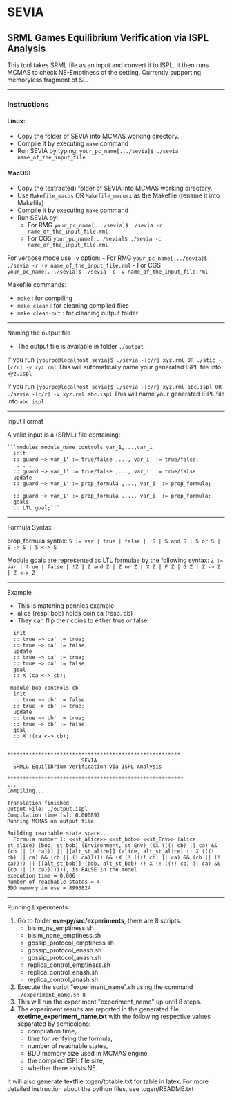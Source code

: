 
# SEVIA
## SRML Games Equilibrium Verification via ISPL Analysis

This tool takes SRML file as an input and convert it to ISPL.
It then runs MCMAS to check NE-Emptiness of the setting.
Currently supporting memoryless fragment of SL.


************
### Instructions

#### Linux:
- Copy the folder of SEVIA into MCMAS working directory.
- Compile it by executing `make` command
- Run SEVIA by typing: 
	`your_pc_name[.../sevia]$ ./sevia name_of_the_input_file`

#### MacOS:
- Copy the (extracted) folder of SEVIA into MCMAS working directory.
- Use `Makefile_macos` OR `Makefile_macosx` as the Makefile (rename it into Makefile)
- Compile it by executing `make` command
- Run SEVIA by:
	- For RMG
     		`your_pc_name[.../sevia]$ ./sevia -r name_of_the_input_file.rml`
	- For CGS
		`your_pc_name[.../sevia]$ ./sevia -c name_of_the_input_file.rml`

For verbose mode use `-v` option:
     	- For RMG
     		`your_pc_name[.../sevia]$ ./sevia -r -v name_of_the_input_file.rml`
	- For CGS
		`your_pc_name[.../sevia]$ ./sevia -c -v name_of_the_input_file.rml`

Makefile commands:
- `make` : for compiling
- `make clean` : for cleaning compiled files
- `make clean-out` : for cleaning output folder


**********************
Naming the output file

* The output file is available in folder `./output`

If you run
   `[yourpc@localhost sevia]$ ./sevia -[c/r] xyz.rml OR ./stic -[c/r] -v xyz.rml`
This will automatically name your generated ISPL file into `xyz.ispl`

If you run
   `[yourpc@localhost sevia]$ ./sevia -[c/r] xyz.rml abc.ispl OR ./sevia -[c/r] -v xyz.rml abc.ispl`
This will name your generated ISPL file into `abc.ispl`


************
Input Format

A valid input is a (SRML) file containing:

	```modules module_name controls var_1,...,var_i
  	  init
	  :: guard ~> var_1' := true/false ,..., var_i' := true/false;
	   . . .
	  :: guard ~> var_1' := true/false ,..., var_i' := true/false;
	  update
	  :: guard ~> var_1' := prop_formula ,..., var_i' := prop_formula;
	   . . .
	  :: guard ~> var_1' := prop_formula ,..., var_i' := prop_formula;
	  goals
	  :: LTL goal;```


***************
Formula Syntax

prop_formula syntax:
`S := var | true | false | !S | S and S | S or S | S -> S | S <-> S`

Module goals are represented as LTL formulae by the following syntax:
`Z := var | true | false | !Z | Z and Z | Z or Z | X Z | F Z | G Z | Z -> Z | Z <-> Z`


*******
Example

- This is matching pennies example
- alice (resp. bob) holds coin ca (resp. cb)
- They can flip their coins to either true or false

 ```module alice controls ca
   init
   :: true ~> ca' := true;
   :: true ~> ca' := false;
   update
   :: true ~> ca' := true;
   :: true ~> ca' := false;
   goal
   :: X (ca <-> cb);
   
  module bob controls cb
   init
   :: true ~> cb' := false;
   :: true ~> cb' := true;
   update
   :: true ~> cb' := true;
   :: true ~> cb' := false;
   goal
   :: X !(ca <-> cb);
   ```



```.../mcmas/sevia$ ./sevia -r examples/matching_pennies 

********************************************************
                        SEVIA          
  SRMLG Equilibrium Verification via ISPL Analysis        

*********************************************************
...
Compiling...

Translation finished
Output File: ./output.ispl
Compilation time (s): 0.000897
Running MCMAS on output file

Building reachable state space...
  Formula number 1: <<st_alice>> <<st_bob>> <<st_Env>> (alice, st_alice) (bob, st_bob) (Environment, st_Env) ((X (((! cb) || ca) && (cb || (! ca))) || [[alt_st_alice]] (alice, alt_st_alice) (! X (((! cb) || ca) && (cb || (! ca))))) && (X (! (((! cb) || ca) && (cb || (! ca)))) || [[alt_st_bob]] (bob, alt_st_bob) (! X (! (((! cb) || ca) && (cb || (! ca))))))), is FALSE in the model
execution time = 0.006
number of reachable states = 4
BDD memory in use = 8993824
```


*******************
Running Experiments

1. Go to folder **eve-py/src/experiments**, there are 8 scripts:
	+ bisim_ne_emptiness.sh
	+ bisim_none_emptiness.sh
	+ gossip_protocol_emptiness.sh
	+ gossip_protocol_enash.sh
	+ gossip_protocol_anash.sh
	+ replica_control_emptiness.sh
	+ replica_control_enash.sh
	+ replica_control_anash.sh
2. Execute the script "experiment_name".sh using the command `./experiment_name.sh 8`
3. This will run the experiment "experiment_name" up until 8 steps.
4. The experiment results are reported in the generated file **exetime_experiment_name.txt** with the following respective values separated by semicolons: 
	+ compilation time,
	+ time for verifying the formula,
	+ number of reachable states,
	+ BDD memory size used in MCMAS engine,
	+ the compiled ISPL file size,
	+ whether there exists NE.

It will also generate textfile tcgen/totable.txt for table in latex.
For more detailed instruction about the python files, see tcgen/README.txt

